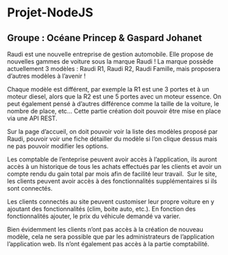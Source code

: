 # Projet-NodeJS

## Groupe : Océane Princep & Gaspard Johanet

Raudi est une nouvelle entreprise de gestion automobile. Elle propose de nouvelles gammes de voiture sous la marque Raudi ! La marque possède actuellement 3 modèles : Raudi R1, Raudi R2, Raudi Famille, mais proposera d’autres modèles à l’avenir ! ​

Chaque modèle est différent, par exemple la R1 est une 3 portes et à un moteur diesel, alors que la R2 est une 5 portes avec un moteur essence. On peut également pensé à d’autres différence comme la taille de la voiture, le nombre de place, etc... Cette partie création doit pouvoir être mise en place via une API REST.​

Sur la page d’accueil, on doit pouvoir voir la liste des modèles proposé par Raudi, pouvoir voir une fiche détailler du modèle si l’on clique dessus mais ne pas pouvoir modifier les options.​


Les comptable de l’enteprise peuvent avoir accès à l’application, ils auront accès à un historique de tous les achats effectués par les clients et avoir un compte rendu du gain total par mois afin de facilité leur travail.​
​
Sur le site, les clients peuvent avoir accès à des fonctionnalités supplémentaires si ils sont connectés.​


Les clients connectés au site peuvent customiser leur propre voiture en y ajoutant des fonctionnalités (clim, boite auto, etc.). En fonction des fonctionnalités ajouter, le prix du véhicule demandé va varier.​​

Bien évidemment les clients n’ont pas accès à la création de nouveau modèle, cela ne sera possible que par les administrateurs de l’application l’application web. Ils n’ont également pas accès à la partie comptabilité.​
